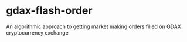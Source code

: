 # gdax-flash-order
An algorithmic approach to getting market making orders filled on GDAX cryptocurrency exchange
